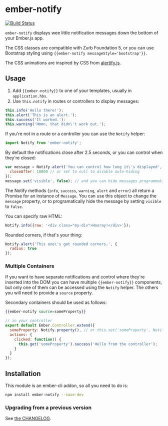 # ember-notify

[![Build Status](https://travis-ci.org/aexmachina/ember-notify.png)](https://travis-ci.org/aexmachina/ember-notify)

`ember-notify` displays wee little notification messages down the bottom of your Ember.js app.

The CSS classes are compatible with Zurb Foundation 5, or you can use Bootstrap styling using `{{ember-notify messageStyle='bootstrap'}}`.

The CSS animations are inspired by CSS from [alertify.js](http://fabien-d.github.io/alertify.js/).

## Usage

1. Add `{{ember-notify}}` to one of your templates, usually in `application.hbs`.
2. Use `this.notify` in routes or controllers to display messages: 

```js
this.info('Hello there!');
this.alert('This is an alert.');
this.success('It worked.'):
this.warning('Hmmn, that didn\'t work out.');
```

If you're not in a route or a controller you can use the `Notify` helper: 

```js
import Notify from 'ember-notify';
```

By default the notifications close after 2.5 seconds, or you can control when they're closed:

```js
var message = Notify.alert('You can control how long it\'s displayed', {
  closeAfter: 10000 // or set to null to disable auto-hiding
});
message.set('visible', false); // and you can hide messages programmatically.
```

The Notify methods (`info`, `success`, `warning`, `alert` and `error`) all return a Promise for an instance of `Message`. You can use this object to change the `message` property, or to programatically hide the message by setting `visible` to `false`.

You can specify raw HTML:

```js
Notify.info({raw: '<div class="my-div">Hooray!</div>'});
```

Rounded corners, if that's your thing:

```js
Notify.alert('This one\'s got rounded corners.', {
  radius: true
});
```

### Multiple Containers

If you want to have separate notifications and control where they're inserted into the DOM you can 
have multiple `{{ember-notify}}` components, but only one of them can be accessed using the `Notify` helper. The others you will need to provide a `source` property.

Secondary containers should be used as follows:

```hbs
{{ember-notify source=someProperty}} 
```

```js
// in your controller
export default Ember.Controller.extend({
  someProperty: Notify.property(), // or this.set('someProperty', Notify.create())
  actions: {
    clicked: function() {
      this.get('someProperty').success('Hello from the controller');
    }
  }
});
```

## Installation

This module is an ember-cli addon, so all you need to do is:

```sh
npm install ember-notify --save-dev
```

### Upgrading from a previous version

See [the CHANGELOG](CHANGELOG.md).
